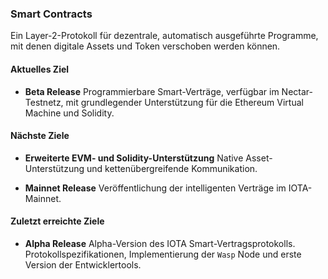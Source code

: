 
### Smart Contracts
Ein Layer-2-Protokoll für dezentrale, automatisch ausgeführte Programme, mit denen digitale Assets und Token verschoben werden können.

#### Aktuelles Ziel
- **Beta Release**
Programmierbare Smart-Verträge, verfügbar im Nectar-Testnetz, mit grundlegender Unterstützung für die Ethereum Virtual Machine und Solidity.

#### Nächste Ziele

- **Erweiterte EVM- und Solidity-Unterstützung**
Native Asset-Unterstützung und kettenübergreifende Kommunikation.

- **Mainnet Release**
Veröffentlichung der intelligenten Verträge im IOTA-Mainnet.

#### Zuletzt erreichte Ziele
- **Alpha Release**
Alpha-Version des IOTA Smart-Vertragsprotokolls. Protokollspezifikationen, Implementierung der `Wasp` Node und erste Version der Entwicklertools.
